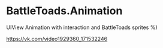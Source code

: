 # BattleToads.Animation

UIView Animation with interaction and BattleToads sprites %)

https://vk.com/video1929360_171532246
